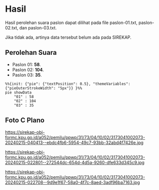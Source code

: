 # Hasil

Hasil perolehan suara paslon dapat dilihat pada file paslon-01.txt, paslon-02.txt, dan paslon-03.txt.

Jika tidak ada, artinya data tersebut belum ada pada SIREKAP.

## Perolehan Suara

 * Paslon 01: **58**.
 * Paslon 02: **104**.
 * Paslon 03: **35**.

```mermaid
%%{init: {"pie": {"textPosition": 0.5}, "themeVariables": {"pieOuterStrokeWidth": "5px"}} }%%
pie showData
    "01" : 58
    "02" : 104
    "03" : 35
```
## Foto C Plano

https://sirekap-obj-formc.kpu.go.id/a052/pemilu/ppwp/31/73/04/10/02/3173041002073-20240215-040413--ebdc4fb6-5954-49c7-93bb-32abd4f7426e.jpg

https://sirekap-obj-formc.kpu.go.id/a052/pemilu/ppwp/31/73/04/10/02/3173041002073-20240215-022801--272544dc-654d-4d5a-9260-dfe633d345c9.jpg

https://sirekap-obj-formc.kpu.go.id/a052/pemilu/ppwp/31/73/04/10/02/3173041002073-20240215-022708--9d9e1f67-58a0-4f7c-8aed-3adf96ba7163.jpg
